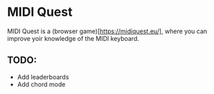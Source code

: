 # MIDI Quest
MIDI Quest is a (browser game)[https://midiquest.eu/], where you can improve yoir knowledge of the MIDI keyboard.


## TODO:
- Add leaderboards
- Add chord mode
